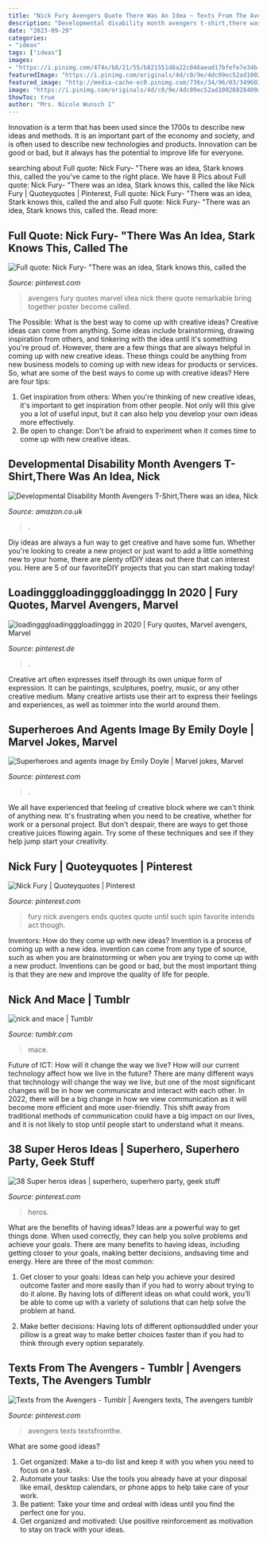 ```yaml
---
title: "Nick Fury Avengers Quote There Was An Idea ~ Texts From The Avengers"
description: "Developmental disability month avengers t-shirt,there was an idea, nick"
date: "2023-09-29"
categories:
- "ideas"
tags: ["ideas"]
images:
- "https://i.pinimg.com/474x/b8/21/55/b821551d8a22c046aead17bfefe7e34b--super-hero-tutu-super-hero-costumes.jpg"
featuredImage: "https://i.pinimg.com/originals/4d/c0/9e/4dc09ec52ad10026028409aab4b47d21.jpg"
featured_image: "http://media-cache-ec0.pinimg.com/736x/34/96/03/3496039bcb323fcab0529e889537cc57.jpg"
image: "https://i.pinimg.com/originals/4d/c0/9e/4dc09ec52ad10026028409aab4b47d21.jpg"
ShowToc: true
author: "Mrs. Nicole Wunsch I"
---
```



Innovation is a term that has been used since the 1700s to describe new ideas and methods. It is an important part of the economy and society, and is often used to describe new technologies and products. Innovation can be good or bad, but it always has the potential to improve life for everyone.

	

		
searching about Full quote: Nick Fury- &quot;There was an idea, Stark knows this, called the you've came to the right place. We have 8 Pics about Full quote: Nick Fury- &quot;There was an idea, Stark knows this, called the like Nick Fury | Quoteyquotes | Pinterest, Full quote: Nick Fury- &quot;There was an idea, Stark knows this, called the and also Full quote: Nick Fury- &quot;There was an idea, Stark knows this, called the. Read more:
		
    
## Full Quote: Nick Fury- &quot;There Was An Idea, Stark Knows This, Called The

<img loading=lazy src="https://i.pinimg.com/originals/37/f6/69/37f669ef496f1e82788768ac8b09e26f.jpg" onerror="this.onerror=null;this.src='https://tse1.mm.bing.net/th?id=OIP.4ysLPH3mhRujx3Efc1qpegAAAA&amp;pid=15.1';" alt="Full quote: Nick Fury- &quot;There was an idea, Stark knows this, called the">

_Source: pinterest.com_

>avengers fury quotes marvel idea nick there quote remarkable bring together poster become called. 

	

The Possible: What is the best way to come up with creative ideas?
Creative ideas can come from anything. Some ideas include brainstorming, drawing inspiration from others, and tinkering with the idea until it's something you're proud of. However, there are a few things that are always helpful in coming up with new creative ideas. These things could be anything from new business models to coming up with new ideas for products or services. So, what are some of the best ways to come up with creative ideas? Here are four tips: 
1) Get inspiration from others: When you're thinking of new creative ideas, it's important to get inspiration from other people. Not only will this give you a lot of useful input, but it can also help you develop your own ideas more effectively. 
2) Be open to change: Don't be afraid to experiment when it comes time to come up with new creative ideas.

    
## Developmental Disability Month Avengers T-Shirt,There Was An Idea, Nick

<img loading=lazy src="https://images-na.ssl-images-amazon.com/images/I/81WGKmu9wSL._AC_UX569_.jpg" onerror="this.onerror=null;this.src='https://tse1.mm.bing.net/th?id=OIP.a-dPAO-syrlRHizYZWD-7QHaJn&amp;pid=15.1';" alt="Developmental Disability Month Avengers T-Shirt,There was an idea, Nick">

_Source: amazon.co.uk_

>. 

	

Diy ideas are always a fun way to get creative and have some fun. Whether you're looking to create a new project or just want to add a little something new to your home, there are plenty ofDIY ideas out there that can interest you. Here are 5 of our favoriteDIY projects that you can start making today!

    
## Loadingggloadingggloadinggg In 2020 | Fury Quotes, Marvel Avengers, Marvel

<img loading=lazy src="https://i.pinimg.com/originals/9a/08/41/9a0841583e051060eaddfb8d3af96f97.jpg" onerror="this.onerror=null;this.src='https://tse3.mm.bing.net/th?id=OIP.rkhvyb0sKdAkKaPlG2g5uwHaHD&amp;pid=15.1';" alt="loadingggloadingggloadinggg in 2020 | Fury quotes, Marvel avengers, Marvel">

_Source: pinterest.de_

>. 

	

Creative art often expresses itself through its own unique form of expression. It can be paintings, sculptures, poetry, music, or any other creative medium. Many creative artists use their art to express their feelings and experiences, as well as toimmer into the world around them.

    
## Superheroes And Agents Image By Emily Doyle | Marvel Jokes, Marvel

<img loading=lazy src="https://i.pinimg.com/originals/4d/c0/9e/4dc09ec52ad10026028409aab4b47d21.jpg" onerror="this.onerror=null;this.src='https://tse3.mm.bing.net/th?id=OIP.136ynEZDXY_P_yW73qXWcQHaHL&amp;pid=15.1';" alt="Superheroes and agents image by Emily Doyle | Marvel jokes, Marvel">

_Source: pinterest.com_

>. 

	

We all have experienced that feeling of creative block where we can't think of anything new. It's frustrating when you need to be creative, whether for work or a personal project. But don't despair, there are ways to get those creative juices flowing again. Try some of these techniques and see if they help jump start your creativity.

    
## Nick Fury | Quoteyquotes | Pinterest

<img loading=lazy src="http://media-cache-ec0.pinimg.com/736x/34/96/03/3496039bcb323fcab0529e889537cc57.jpg" onerror="this.onerror=null;this.src='https://tse1.mm.bing.net/th?id=OIP.K58DPQQCvHxUFy9f_rcfRAHaEK&amp;pid=15.1';" alt="Nick Fury | Quoteyquotes | Pinterest">

_Source: pinterest.com_

>fury nick avengers ends quotes quote until such spin favorite intends act though. 

	

Inventors: How do they come up with new ideas?
Invention is a process of coming up with a new idea. invention can come from any type of source, such as when you are brainstorming or when you are trying to come up with a new product. Inventions can be good or bad, but the most important thing is that they are new and improve the quality of life for people.

    
## Nick And Mace | Tumblr

<img loading=lazy src="https://64.media.tumblr.com/015cd6feb337cf364ba2ad246dd1e580/c17dff7ddb0081d8-c4/s500x750/2dc70a399a3134ce22da29653e65f422d401977a.jpg" onerror="this.onerror=null;this.src='https://tse1.mm.bing.net/th?id=OIP.JZ4MphkHvQWJ8L_dpoj2NQHaD4&amp;pid=15.1';" alt="nick and mace | Tumblr">

_Source: tumblr.com_

>mace. 

	

Future of ICT: How will it change the way we live?
How will our current technology affect how we live in the future? 
There are many different ways that technology will change the way we live, but one of the most significant changes will be in how we communicate and interact with each other. In 2022, there will be a big change in how we view communication as it will become more efficient and more user-friendly. This shift away from traditional methods of communication could have a big impact on our lives, and it is not likely to stop until people start to understand what it means.

    
## 38 Super Heros Ideas | Superhero, Superhero Party, Geek Stuff

<img loading=lazy src="https://i.pinimg.com/474x/b8/21/55/b821551d8a22c046aead17bfefe7e34b--super-hero-tutu-super-hero-costumes.jpg" onerror="this.onerror=null;this.src='https://tse3.mm.bing.net/th?id=OIP.gpVQK1predSm1lEqoNWZLwAAAA&amp;pid=15.1';" alt="38 Super heros ideas | superhero, superhero party, geek stuff">

_Source: pinterest.com_

>heros. 

	

What are the benefits of having ideas?
Ideas are a powerful way to get things done. When used correctly, they can help you solve problems and achieve your goals. There are many benefits to having ideas, including getting closer to your goals, making better decisions, andsaving time and energy. Here are three of the most common: 
1. Get closer to your goals: Ideas can help you achieve your desired outcome faster and more easily than if you had to worry about trying to do it alone. By having lots of different ideas on what could work, you’ll be able to come up with a variety of solutions that can help solve the problem at hand.

2. Make better decisions: Having lots of different optionsuddled under your pillow is a great way to make better choices faster than if you had to think through every option separately.

    
## Texts From The Avengers - Tumblr | Avengers Texts, The Avengers Tumblr

<img loading=lazy src="https://i.pinimg.com/originals/57/03/43/5703433c78308ba8050e41b6854ed5fb.png" onerror="this.onerror=null;this.src='https://tse4.mm.bing.net/th?id=OIP.gqYZbvg_W8U8-U_SI4GClAHaDi&amp;pid=15.1';" alt="Texts from the Avengers - Tumblr | Avengers texts, The avengers tumblr">

_Source: pinterest.com_

>avengers texts textsfromthe. 

	

What are some good ideas?
1. Get organized: Make a to-do list and keep it with you when you need to focus on a task.
2. Automate your tasks: Use the tools you already have at your disposal like email, desktop calendars, or phone apps to help take care of your work.
3. Be patient: Take your time and ordeal with ideas until you find the perfect one for you.
4. Get organized and motivated: Use positive reinforcement as motivation to stay on track with your ideas.

